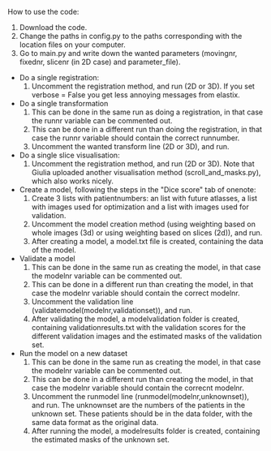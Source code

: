 How to use the code:

1. Download the code.
2. Change the paths in config.py to the paths corresponding with the location files on your computer.
3. Go to main.py and write down the wanted parameters (movingnr, fixednr, slicenr (in 2D case) and parameter_file).
  - Do a single registration:
    1. Uncomment the registration method, and run (2D or 3D). If you set verbose = False you get less annoying messages from elastix.
  - Do a single transformation
    1. This can be done in the same run as doing a registration, in that case the runnr variable can be commented out.
    2. This can be done in a different run than doing the registration, in that case the runnr variable should contain the correct runnumber.
    3. Uncomment the wanted transform line (2D or 3D), and run.
  - Do a single slice visualisation:
    1. Uncomment the registration method, and run (2D or 3D).
    Note that Giulia uploaded another visualisation method (scroll_and_masks.py), which also works nicely.
  - Create a model, following the steps in the "Dice score" tab of onenote:
    1. Create 3 lists with patientnumbers: an list with future atlasses, a list with images used for optimization and a list with images used for validation.
    2. Uncomment the model creation method (using weighting based on whole images (3d) or using weighting based on slices (2d)), and run.
    3. After creating a model, a model.txt file is created, containing the data of the model.
  - Validate a model
    1. This can be done in the same run as creating the model, in that case the modelnr variable can be commented out.
    2. This can be done in a different run than creating the model, in that case the modelnr variable should contain the correct modelnr.
    3. Uncomment the validation line (validatemodel(modelnr,validationset)), and run.
    4. After validating the model, a modelvalidation folder is created, containing validationresults.txt with the validation scores for the different validation images and the estimated masks of the validation set.
  - Run the model on a new dataset
    1. This can be done in the same run as creating the model, in that case the modelnr variable can be commented out.
    2. This can be done in a different run than creating the model, in that case the modelnr variable should contain the correcnt modelnr.
    3. Uncomment the runmodel line (runmodel(modelnr,unknownset)), and run. The unknownset are the numbers of the patients in the unknown set. These patients should be in the data folder, with the same data format as the original data.
    4. After running the model, a modelresults folder is created, containing the estimated masks of the unknown set.